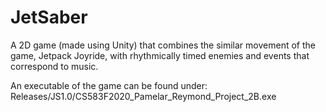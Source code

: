 # JetSaber
A 2D game (made using Unity) that combines the similar movement of the game, Jetpack Joyride, with rhythmically timed enemies and events that correspond to music.

An executable of the game can be found under: 
Releases/JS1.0/CS583F2020_Pamelar_Reymond_Project_2B.exe
